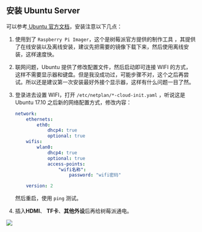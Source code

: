 ## 安装 Ubuntu Server

可以参考[ Ubuntu 官方文档]( https://ubuntu.com/tutorials/how-to-install-ubuntu-on-your-raspberry-pi#1-overview)，安装注意以下几点：

1. 使用到了 `Raspberry Pi Imager`，这个是树莓派官方提供的制作工具 ，其提供了在线安装以及离线安装，建议先把需要的镜像下载下来，然后使用离线安装，这样速度快。

2. 联网问题，Ubuntu 提供了修改配置文件，然后启动即可连接 WIFI 的方式，这样不需要显示器和键盘。但是我没成功过，可能步骤不对，这个之后再尝试。所以还是建议第一次安装最好外接个显示器，这样有什么问题一目了然。

3. 登录进去设置 WIFI，打开 `/etc/netplan/*-cloud-init.yaml` ，听说这是 Ubuntu 17.10 之后新的网络配置方式，修改内容：

   ```yaml
   network:
       ethernets:
           eth0:
               dhcp4: true
               optional: true
       wifis:
           wlan0:
               dhcp4: true
               optional: true
               access-points:
                   "wifi名称":
                       password: "wifi密码"
   
       version: 2
   ```
   
   然后重启，使用 `ping` 测试。
   
4. 插入**HDMI**、 **TF卡**、**其他外设**后再给树莓派通电。



![](http://p.vczyh.com/blog/d42acf9e675d8485675bd71b6d3d78e.jpg)